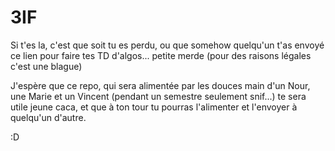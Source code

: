 # 3IF

Si t'es la, c'est que soit tu es perdu, ou que somehow quelqu'un t'as envoyé ce lien pour faire tes TD d'algos... petite merde (pour des raisons légales c'est une blague)

J'espère que ce repo, qui sera alimentée par les douces main d'un Nour, une Marie et un Vincent (pendant un semestre seulement snif...) te sera utile jeune caca, et que
à ton tour tu pourras l'alimenter et l'envoyer à quelqu'un d'autre.

:D
